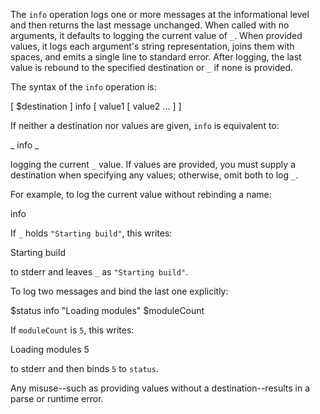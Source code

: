 The `info` operation logs one or more messages at the informational level and 
then returns the last message unchanged. When called with no arguments, it 
defaults to logging the current value of `_`. When provided values, it logs 
each argument's string representation, joins them with spaces, and emits a 
single line to standard error. After logging, the last value is rebound to the 
specified destination or `_` if none is provided.

The syntax of the `info` operation is:

  [ $destination ] info [ value1 [ value2 ... ] ]

If neither a destination nor values are given, `info` is equivalent to:

  _ info _

logging the current `_` value. If values are provided, you must supply a 
destination when specifying any values; otherwise, omit both to log `_`.

For example, to log the current value without rebinding a name:

  info

If `_` holds `"Starting build"`, this writes:

  Starting build

to stderr and leaves `_` as `"Starting build"`.

To log two messages and bind the last one explicitly:

  $status info "Loading modules" $moduleCount

If `moduleCount` is `5`, this writes:

  Loading modules 5

to stderr and then binds `5` to `status`.

Any misuse--such as providing values without a destination--results in a parse or 
runtime error.

